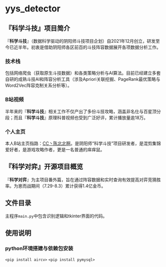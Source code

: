 # yys_detector
## 『科学斗技』项目简介
『**科学斗技**』（数据科学驱动的阴阳师斗技项目企划）自2021年12月创立，研发至今已近半年。初衷是借助阴阳师各区前百的斗技阵容数据展开各项数据分析工作。
### 技术栈
包括网络爬虫（获取原生斗技数据）和各类策略分析与AI算法。目前已经建立多套自研的成熟斗技AI和阵容分析工具（涉及Apriori关联挖掘、PageRank最优策略与Word2Vec阵容克制关系分析等）。
### B站视频 
半年来的『**科学斗技**』相关工作不仅产出了多份斗技攻略，涵盖非名仕与百星顶分段；而且『**科学斗技**』原理科普视频也受到广泛好评，累计播放量逾18万。
### 个人主页 
本人B站主页指路：[CC丶陈北北啊](https://space.bilibili.com/585157305)。是阴阳师“科学斗技”项目研发者，是混剪集锦爱好者，是游戏攻略作者，更是一名普通的痒痒鼠。
## 『科学对弈』开源项目概览
『**科学对弈**』为主项目番外篇，旨在通过阵容数据和实时查询有效提高对弈竞猜胜率。为崽而战期间（7.29-8.3）累计获得1.4亿金币。
## 文件目录
主程序`main.py`中包含识别逻辑和tkinter界面的代码。
## 使用说明
### python环境搭建与依赖包安装
`<pip install aircv>`
`<pip install pymysql>`
